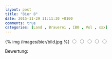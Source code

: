 ```yaml
---
layout: post
title: "Bier 8"
date: 2015-11-29 11:11:30 +0100
comments: true
categories: [Land , Brauerei , IBU , Vol , xxx]
---
```


{% img /images/bier/bild.jpg %}
<span class="star-rating">
<input type="radio" name="rating_8" value="1"><i></i>
<input type="radio" name="rating_8" value="2"><i></i>
<input type="radio" name="rating_8" value="3"><i></i>
<input type="radio" name="rating_8" value="4"><i></i>
<input type="radio" name="rating_8" value="5"><i></i>
</span>
<div class="fa fa-users"> Bewertung: <span id="avgRating_8"></span></div>
<div id="rated_8"></div>
